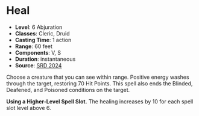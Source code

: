 # Heal

- **Level**: 6 Abjuration
- **Classes**: Cleric, Druid
- **Casting Time**: 1 action
- **Range**: 60 feet
- **Components**: V, S
- **Duration**: instantaneous
- **Source**: [SRD 2024](../../../srds/SRD_2024.pdf)

Choose a creature that you can see within range. Positive energy washes through the target, restoring 70 Hit Points. This spell also ends the Blinded, Deafened, and Poisoned conditions on the target.

**Using a Higher-Level Spell Slot.** The healing increases by 10 for each spell slot level above 6.
